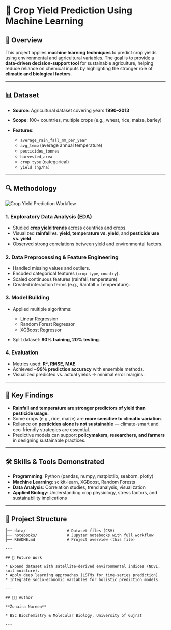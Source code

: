 
# 🌾 Crop Yield Prediction Using Machine Learning

## 📌 Overview

This project applies **machine learning techniques** to predict crop yields using environmental and agricultural variables. The goal is to provide a **data-driven decision-support tool** for sustainable agriculture, helping reduce reliance on chemical inputs by highlighting the stronger role of **climatic and biological factors**.

---

## 📊 Dataset

* **Source**: Agricultural dataset covering years **1990–2013**
* **Scope**: 100+ countries, multiple crops (e.g., wheat, rice, maize, barley)
* **Features**:

  * `average_rain_fall_mm_per_year`
  * `avg_temp` (average annual temperature)
  * `pesticides_tonnes`
  * `harvested_area`
  * `crop type` (categorical)
  * `yield (hg/ha)`

---

## 🔍 Methodology

![Crop Yield Prediction Workflow](https://github.com/zunairanureen/Crop_Yeild_prediction/blob/main/pic/crop_workflow.png?raw=true)

### 1. **Exploratory Data Analysis (EDA)**

* Studied **crop yield trends** across countries and crops.
* Visualized **rainfall vs. yield**, **temperature vs. yield**, and **pesticide use vs. yield**.
* Observed strong correlations between yield and environmental factors.

### 2. **Data Preprocessing & Feature Engineering**

* Handled missing values and outliers.
* Encoded categorical features (`crop type`, `country`).
* Scaled continuous features (rainfall, temperature).
* Created interaction terms (e.g., Rainfall × Temperature).

### 3. **Model Building**

* Applied multiple algorithms:

  * Linear Regression
  * Random Forest Regressor
  * XGBoost Regressor
* Split dataset: **80% training, 20% testing**.

### 4. **Evaluation**

* Metrics used: **R², RMSE, MAE**
* Achieved **\~99% prediction accuracy** with ensemble methods.
* Visualized predicted vs. actual yields → minimal error margins.

---

## 🌱 Key Findings

* **Rainfall and temperature are stronger predictors of yield than pesticide usage.**
* Some crops (e.g., rice, maize) are **more sensitive to climatic variation**.
* Reliance on **pesticides alone is not sustainable** — climate-smart and eco-friendly strategies are essential.
* Predictive models can support **policymakers, researchers, and farmers** in designing sustainable practices.

---

## 🛠 Skills & Tools Demonstrated

* **Programming**: Python (pandas, numpy, matplotlib, seaborn, plotly)
* **Machine Learning**: scikit-learn, XGBoost, Random Forests
* **Data Analysis**: Correlation studies, trend analysis, visualization
* **Applied Biology**: Understanding crop physiology, stress factors, and sustainability implications

---

## 📂 Project Structure

```
├── data/                  # Dataset files (CSV)  
├── notebooks/             # Jupyter notebooks with full workflow  
├── README.md              # Project overview (this file)

---

## 🎯 Future Work

* Expand dataset with satellite-derived environmental indices (NDVI, soil moisture).
* Apply deep learning approaches (LSTMs for time-series prediction).
* Integrate socio-economic variables for holistic prediction models.

---

## 👩‍🔬 Author

**Zunaira Nureen**

* BSc Biochemistry & Molecular Biology, University of Gujrat

---


